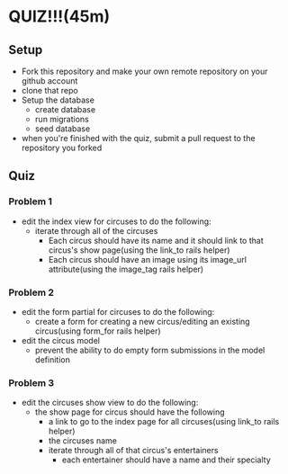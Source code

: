 # QUIZ!!!(45m)

## Setup

- Fork this repository and make your own remote repository on your github account
- clone that repo
- Setup the database
  - create database
  - run migrations
  - seed database
- when you're finished with the quiz, submit a pull request to the repository you forked

## Quiz
### Problem 1
- edit the index view for circuses to do the following:
  - iterate through all of the circuses
    - Each circus should have its name and it should link to that circus's show page(using the link_to rails helper)
    - Each circus should have an image using its image_url attribute(using the image_tag rails helper)

### Problem 2
- edit the form partial for circuses to do the following:
  - create a form for creating a new circus/editing an existing circus(using form_for rails helper)
- edit the circus model
  - prevent the ability to do empty form submissions in the model definition

### Problem 3
- edit the circuses show view to do the following:
  - the show page for circus should have the following
    - a link to go to the index page for all circuses(using link_to rails helper)
    - the circuses name
    - iterate through all of that circus's entertainers
      - each entertainer should have a name and their specialty
